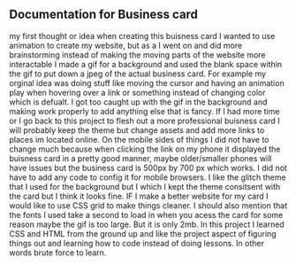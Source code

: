 ## Documentation for Business card

my first thought or idea when creating this buisness card I wanted to use animation to create my website, but as a I went on and did more brainstorming instead of making the moving parts of the website more interactable I made a gif for a background and used the blank space within the gif to put down a jpeg of the actual business card. For example my orginal idea was doing stuff like moving the cursor and having an animation play when hovering over a link or something instead of changing color which is defualt. I got too caught up with the gif in the background and making work properly to add anything else that is fancy. If I had more time or I go back to this project to flesh out a more professional buisness card I will probably keep the theme but change assets and add more links to places im located online. On the mobile sides of things I did not have to change much because when clicking the link on my phone it displayed the buisness card in a pretty good manner, maybe older/smaller phones will have issues but the business card is 500px by 700 px which works. I did not have to add any code to config it for mobile browsers. I like the glitch theme that I used for the background but I which I kept the theme consitsent with the card but I think it looks fine. IF I make a better website for my card I would like to use CSS grid to make things cleaner. I should also mention that the fonts I used take a second to load in when you acess the card for some reason maybe the gif is too large. But it is only 2mb. In this project I learned CSS and HTML from the ground up and like the project aspect of figuring things out and learning how to code instead of doing lessons. In other words brute force to learn. 